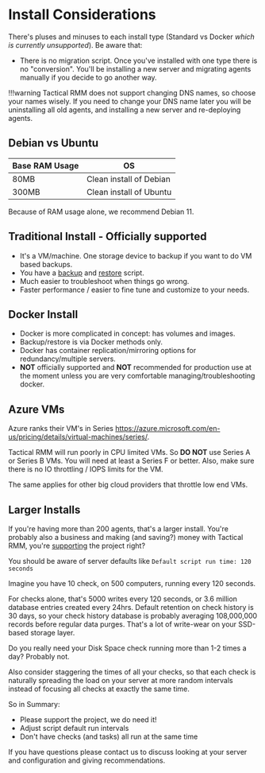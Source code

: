 # Install Considerations

There's pluses and minuses to each install type (Standard vs Docker *which is currently unsupported*). Be aware that:

- There is no migration script. Once you've installed with one type there is no "conversion". You'll be installing a new server and migrating agents manually if you decide to go another way.

!!!warning
    Tactical RMM does not support changing DNS names, so choose your names wisely. If you need to change your DNS name later you will be uninstalling all old agents, and installing a new server and re-deploying agents.

## Debian vs Ubuntu

| Base RAM Usage | OS |
| --- | --- |
| 80MB | Clean install of Debian |
| 300MB | Clean install of Ubuntu |

Because of RAM usage alone, we recommend Debian 11.

## Traditional Install - **Officially supported**

- It's a VM/machine. One storage device to backup if you want to do VM based backups.
- You have a [backup](backup.md) and [restore](restore.md) script.
- Much easier to troubleshoot when things go wrong.
- Faster performance / easier to fine tune and customize to your needs.

## Docker Install
- Docker is more complicated in concept: has volumes and images.
- Backup/restore is via Docker methods only.
- Docker has container replication/mirroring options for redundancy/multiple servers.
- **NOT** officially supported and **NOT** recommended for production use at the moment unless you are very comfortable managing/troubleshooting docker.

## Azure VMs

Azure ranks their VM's in Series <https://azure.microsoft.com/en-us/pricing/details/virtual-machines/series/>.

Tactical RMM will run poorly in CPU limited VMs. So **DO NOT** use Series A or Series B VMs. You will need at least a Series F or better. Also, make sure there is no IO throttling / IOPS limits for the VM.

The same applies for other big cloud providers that throttle low end VMs.

## Larger Installs

If you're having more than 200 agents, that's a larger install. You're probably also a business and making (and saving?) money with Tactical RMM, you're [supporting](code_signing.md) the project right?

You should be aware of server defaults like `Default script run time: 120 seconds`

Imagine you have 10 check, on 500 computers, running every 120 seconds. 

For checks alone, that's 5000 writes every 120 seconds, or 3.6 million database entries created every 24hrs. Default retention on check history is 30 days, so your check history database is probably averaging 108,000,000 records before regular data purges. That's a lot of write-wear on your SSD-based storage layer. 

Do you really need your Disk Space check running more than 1-2 times a day? Probably not. 

Also consider staggering the times of all your checks, so that each check is naturally spreading the load on your server at more random intervals instead of focusing all checks at exactly the same time. 

So in Summary:

- Please support the project, we do need it!
- Adjust script default run intervals
- Don't have checks (and tasks) all run at the same time

If you have questions please contact us to discuss looking at your server and configuration and giving recommendations.
